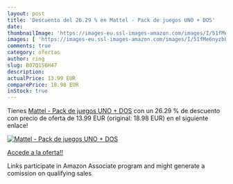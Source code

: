 ```yaml
---
layout: post
title: 'Descuento del 26.29 % en Mattel - Pack de juegos UNO + DOS'
date: 
thumbnailImage: 'https://images-eu.ssl-images-amazon.com/images/I/51fMe6nyzbL._SL200_.jpg'
images: [ 'https://images-eu.ssl-images-amazon.com/images/I/51fMe6nyzbL._SL200_.jpg' ]
comments: true
category: ofertas
author: ring
slug: B07Q1S6H47
description:
actualPrice: 13.99 EUR
comparePrice: 18.98 EUR
inStock: true
---
```


Tienes [Mattel - Pack de juegos UNO + DOS](https://www.amazon.es/dp/B07Q1S6H47/?tag=tolees-21) con un 26.29 % de descuento con precio de oferta de 13.99 EUR (original: 18.98 EUR) en el siguiente enlace!

[![Mattel - Pack de juegos UNO + DOS](https://images-eu.ssl-images-amazon.com/images/I/51fMe6nyzbL._SL200_.jpg)](https://www.amazon.es/dp/B07Q1S6H47/?tag=tolees-21)

[Accede a la oferta!!](https://www.amazon.es/dp/B07Q1S6H47/?tag=tolees-21)

Links participate in Amazon Associate program and might generate a comission on qualifying sales


